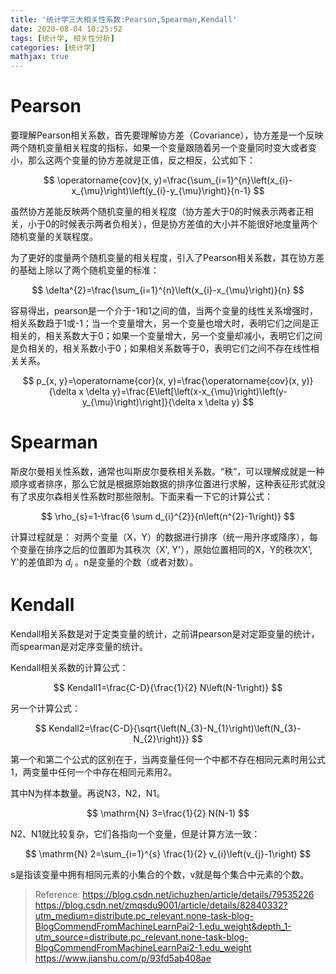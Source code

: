 ```yaml
---
title: '统计学三大相关性系数:Pearson,Spearman,Kendall'
date: 2020-08-04 10:25:52
tags: [统计学, 相关性分析]
categories: [统计学]
mathjax: true
---
```


# Pearson

要理解Pearson相关系数，首先要理解协方差（Covariance），协方差是一个反映两个随机变量相关程度的指标，如果一个变量跟随着另一个变量同时变大或者变小，那么这两个变量的协方差就是正值，反之相反，公式如下： 

$$
\operatorname{cov}(x, y)=\frac{\sum_{i=1}^{n}\left(x_{i}-x_{\mu}\right)\left(y_{i}-y_{\mu}\right)}{n-1}
$$

虽然协方差能反映两个随机变量的相关程度（协方差大于0的时候表示两者正相关，小于0的时候表示两者负相关），但是协方差值的大小并不能很好地度量两个随机变量的关联程度。

为了更好的度量两个随机变量的相关程度，引入了Pearson相关系数，其在协方差的基础上除以了两个随机变量的标准：

$$
\delta^{2}=\frac{\sum_{i=1}^{n}\left(x_{i}-x_{\mu}\right)}{n}
$$

容易得出，pearson是一个介于-1和1之间的值，当两个变量的线性关系增强时，相关系数趋于1或-1；当一个变量增大，另一个变量也增大时，表明它们之间是正相关的，相关系数大于0；如果一个变量增大，另一个变量却减小，表明它们之间是负相关的，相关系数小于0；如果相关系数等于0，表明它们之间不存在线性相关关系。

$$
p_{x, y}=\operatorname{cor}(x, y)=\frac{\operatorname{cov}(x, y)}{\delta x \delta y}=\frac{E\left[\left(x-x_{\mu}\right)\left(y-y_{\mu}\right)\right]}{\delta x \delta y}
$$

# Spearman

斯皮尔曼相关性系数，通常也叫斯皮尔曼秩相关系数。“秩”，可以理解成就是一种顺序或者排序，那么它就是根据原始数据的排序位置进行求解，这种表征形式就没有了求皮尔森相关性系数时那些限制。下面来看一下它的计算公式：

$$
\rho_{s}=1-\frac{6 \sum d_{i}^{2}}{n\left(n^{2}-1\right)}
$$

计算过程就是：
对两个变量（X，Y）的数据进行排序（统一用升序或降序），每个变量在排序之后的位置即为其秩次（X', Y'），原始位置相同的X，Y的秩次X', Y'的差值即为 $d_i$ 。n是变量的个数（或者对数）。

# Kendall

Kendall相关系数是对于定类变量的统计，之前讲pearson是对定距变量的统计，而spearman是对定序变量的统计。

Kendall相关系数的计算公式：

$$
Kendall1=\frac{C-D}{\frac{1}{2} N\left(N-1\right)}
$$

另一个计算公式：

$$
Kendall2=\frac{C-D}{\sqrt{\left(N_{3}-N_{1}\right)\left(N_{3}-N_{2}\right)}}
$$

第一个和第二个公式的区别在于，当两变量任何一个中都不存在相同元素时用公式1，两变量中任何一个中存在相同元素用2。

其中N为样本数量。再说N3，N2，N1。

$$
\mathrm{N} 3=\frac{1}{2} N(N-1)
$$

N2、N1就比较复杂，它们各指向一个变量，但是计算方法一致：

$$
\mathrm{N} 2=\sum_{i=1}^{s} \frac{1}{2} v_{i}\left(v_{j}-1\right)
$$

s是指该变量中拥有相同元素的小集合的个数，v就是每个集合中元素的个数。

> Reference:
> https://blog.csdn.net/ichuzhen/article/details/79535226
> https://blog.csdn.net/zmqsdu9001/article/details/82840332?utm_medium=distribute.pc_relevant.none-task-blog-BlogCommendFromMachineLearnPai2-1.edu_weight&depth_1-utm_source=distribute.pc_relevant.none-task-blog-BlogCommendFromMachineLearnPai2-1.edu_weight
> https://www.jianshu.com/p/93fd5ab408ae